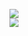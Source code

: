 [![](https://img.shields.io/badge/Made%20With-Github%20Spray-lightgrey.svg?style=for-the-badge&logo=github)](https://github.com/Annihil/github-spray#22325)  
[![](https://i.imgur.com/2DrTn0Z.gif)](https://github.com/Annihil/github-spray)